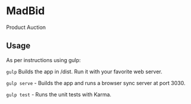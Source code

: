 # MadBid
Product Auction

## Usage
As per instructions using gulp:

<code>gulp</code> Builds the app in /dist. Run it with your favorite web server.

<code>gulp serve</code> - Builds the app and runs a browser sync server at port 3030.

<code>gulp test</code> - Runs the unit tests with Karma.
